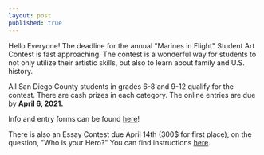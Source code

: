 ```yaml
---
layout: post
published: true
---
```

Hello Everyone! The deadline for the annual "Marines in Flight" Student Art Contest is fast approaching.  The contest is a wonderful way for students to not only utilize their artistic skills, but also to learn about family and U.S. history.

All San Diego County students in grades 6-8 and 9-12 qualify for the contest.  There are cash prizes in each category. The online entries are due by **April 6, 2021.**

Info and entry forms can be found [here](https://flyingleathernecks.org/education/art-contest/)!

There is also an Essay Contest due April 14th (300$ for first place), on the question, "Who is your Hero?"
You can find instructions [here](https://flyingleathernecks.org/education/essay-contest/).
